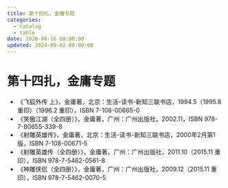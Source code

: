 ```yaml
---
title: 第十四扎，金庸专题
categories:
  - catalog
  - table
date: 2020-08-16 00:00:00
updated: 2024-09-02 00:00:00
---
```


# 第十四扎，金庸专题 #

- 《飞狐外传 上》，金庸著，北京：生活-读书-新知三联书店，1994.5（1995.8 重印）（1996.2 重印），ISBN 7-108-00665-0
- 《笑傲江湖（全四册）》，金庸著，广州：广州出版社，2002.11，ISBN 978-7-80655-339-8
- 《射雕英雄传》，金庸著，北京：生活-读书-新知三联书店，2000年2月第1版，ISBN 7-108-00671-5
- 《射雕英雄传（全四册）》，金庸著，广州：广州出版社，2011.10（2015.11 重印），ISBN 978-7-5462-0561-8
- 《神雕侠侣（全四册）》，金庸著，广州：广州出版社，2009.12（2015.11 重印），ISBN 978-7-5462-0070-5

